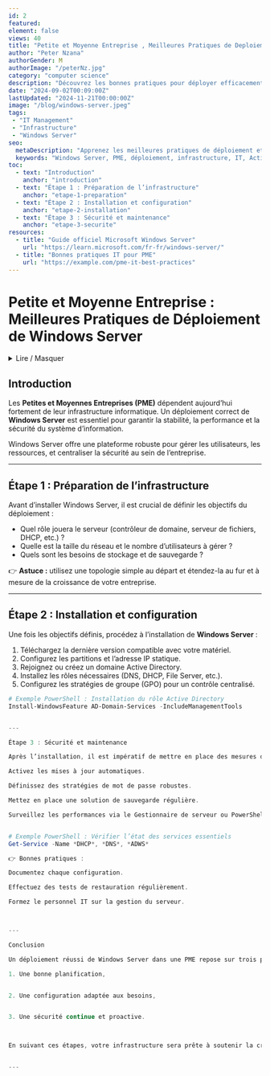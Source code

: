 ```yaml
---
id: 2
featured: 
element: false
views: 40
title: "Petite et Moyenne Entreprise , Meilleures Pratiques de Deploiement de Windows Server"
author: "Peter Nzana"
authorGender: M
authorImage: "/peterNz.jpg"
category: "computer science"
description: "Découvrez les bonnes pratiques pour déployer efficacement Windows Server au sein d’une PME, en alliant performance, sécurité et simplicité de gestion."
date: "2024-09-02T00:09:00Z"
lastUpdated: "2024-11-21T00:00:00Z"
image: "/blog/windows-server.jpeg"
tags:
 - "IT Management"
 - "Infrastructure"
 - "Windows Server"
seo:
  metaDescription: "Apprenez les meilleures pratiques de déploiement et de configuration de Windows Server dans une PME pour assurer stabilité, sécurité et productivité."
  keywords: "Windows Server, PME, déploiement, infrastructure, IT, Active Directory"
toc:
  - text: "Introduction"
    anchor: "introduction"
  - text: "Étape 1 : Préparation de l’infrastructure"
    anchor: "etape-1-preparation"
  - text: "Étape 2 : Installation et configuration"
    anchor: "etape-2-installation"
  - text: "Étape 3 : Sécurité et maintenance"
    anchor: "etape-3-securite"
resources:
  - title: "Guide officiel Microsoft Windows Server"
    url: "https://learn.microsoft.com/fr-fr/windows-server/"
  - title: "Bonnes pratiques IT pour PME"
    url: "https://example.com/pme-it-best-practices"
---
```


# Petite et Moyenne Entreprise : Meilleures Pratiques de Déploiement de Windows Server

<details markdown='1'><summary>Lire / Masquer</summary>
Dans cet article, nous vous guidons à travers les étapes essentielles pour déployer efficacement un environnement **Windows Server** adapté aux besoins des **PME** :
- Planification et préparation de l’infrastructure
- Installation optimisée du serveur
- Mise en place des services essentiels (Active Directory, DNS, DHCP, etc.)
- Sécurisation et maintenance continue
</details>

## Introduction

Les **Petites et Moyennes Entreprises (PME)** dépendent aujourd’hui fortement de leur infrastructure informatique. Un déploiement correct de **Windows Server** est essentiel pour garantir la stabilité, la performance et la sécurité du système d’information.

Windows Server offre une plateforme robuste pour gérer les utilisateurs, les ressources, et centraliser la sécurité au sein de l’entreprise.

---

## Étape 1 : Préparation de l’infrastructure

Avant d’installer Windows Server, il est crucial de définir les objectifs du déploiement :
- Quel rôle jouera le serveur (contrôleur de domaine, serveur de fichiers, DHCP, etc.) ?
- Quelle est la taille du réseau et le nombre d’utilisateurs à gérer ?
- Quels sont les besoins de stockage et de sauvegarde ?

👉 **Astuce :** utilisez une topologie simple au départ et étendez-la au fur et à mesure de la croissance de votre entreprise.

---

## Étape 2 : Installation et configuration

Une fois les objectifs définis, procédez à l’installation de **Windows Server** :
1. Téléchargez la dernière version compatible avec votre matériel.
2. Configurez les partitions et l’adresse IP statique.
3. Rejoignez ou créez un domaine Active Directory.
4. Installez les rôles nécessaires (DNS, DHCP, File Server, etc.).
5. Configurez les stratégies de groupe (GPO) pour un contrôle centralisé.

```powershell
# Exemple PowerShell : Installation du rôle Active Directory
Install-WindowsFeature AD-Domain-Services -IncludeManagementTools


---

Étape 3 : Sécurité et maintenance

Après l’installation, il est impératif de mettre en place des mesures de sécurité :

Activez les mises à jour automatiques.

Définissez des stratégies de mot de passe robustes.

Mettez en place une solution de sauvegarde régulière.

Surveillez les performances via le Gestionnaire de serveur ou PowerShell.


# Exemple PowerShell : Vérifier l’état des services essentiels
Get-Service -Name *DHCP*, *DNS*, *ADWS*

👉 Bonnes pratiques :

Documentez chaque configuration.

Effectuez des tests de restauration régulièrement.

Formez le personnel IT sur la gestion du serveur.



---

Conclusion

Un déploiement réussi de Windows Server dans une PME repose sur trois piliers :

1. Une bonne planification,


2. Une configuration adaptée aux besoins,


3. Une sécurité continue et proactive.



En suivant ces étapes, votre infrastructure sera prête à soutenir la croissance et la stabilité de votre entreprise.


---



